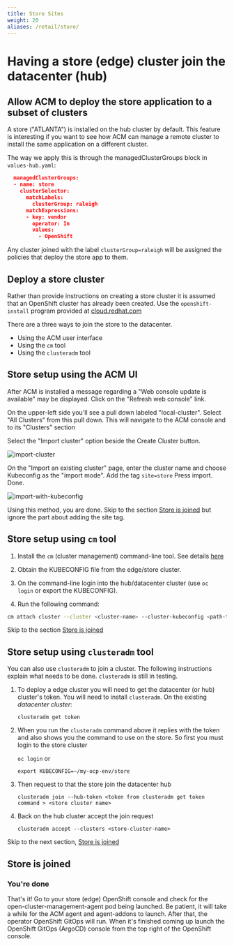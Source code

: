 ```yaml
---
title: Store Sites
weight: 20
aliases: /retail/store/
---
```


# Having a store (edge) cluster join the datacenter (hub)

## Allow ACM to deploy the store application to a subset of clusters

A store ("ATLANTA") is installed on the hub cluster by default. This feature is interesting if you want to see how ACM can manage a remote cluster to install the same application on a different cluster.

The way we apply this is through the managedClusterGroups block in `values-hub.yaml`:

```json
  managedClusterGroups:
  - name: store
    clusterSelector:
      matchLabels:
        clusterGroup: raleigh
      matchExpressions:
      - key: vendor
        operator: In
        values:
          - OpenShift
```

Any cluster joined with the label `clusterGroup=raleigh` will be assigned the policies that deploy the store app to them.

## Deploy a store cluster

Rather than provide instructions on creating a store cluster it is assumed
that an OpenShift cluster has already been created. Use the `openshift-install` program provided at [cloud.redhat.com](https://console.redhat.com/openshift/create "Create an OpenShift cluster")

There are a three ways to join the store to the datacenter.

* Using the ACM user interface
* Using the `cm` tool
* Using the `clusteradm` tool

## Store setup using the ACM UI

After ACM is installed a message regarding a "Web console update is available" may be displayed.
Click on the "Refresh web console" link.

On the upper-left side you'll see a pull down labeled "local-cluster". Select "All Clusters" from this pull down.
This will navigate to the ACM console and to its "Clusters" section

Select the "Import cluster" option beside the Create Cluster button.

![import-cluster](/images/import-cluster.png "Select Import cluster")

On the "Import an existing cluster" page, enter the cluster name and choose Kubeconfig as the "import mode". Add the tag `site=store` Press import. Done.

![import-with-kubeconfig](/images/import-with-kubeconfig.png "Import using kubeconfig")

Using this method, you are done. Skip to the section [Store is joined](#store-is-joined) but ignore the part about adding the site tag.

## Store setup using `cm` tool

1. Install the `cm` (cluster management) command-line tool. See details [here](https://github.com/open-cluster-management/cm-cli/#installation)

1. Obtain the KUBECONFIG file from the edge/store cluster.

1. On the command-line login into the hub/datacenter cluster (use `oc login` or export the KUBECONFIG).

1. Run the following command:

```sh
cm attach cluster --cluster <cluster-name> --cluster-kubeconfig <path-to-KUBECONFIG>
```

Skip to the section [Store is joined](#store-is-joined)

## Store setup using `clusteradm` tool

You can also use `clusteradm` to join a cluster. The following instructions explain what needs to be done. `clusteradm` is still in testing.

1. To deploy a edge cluster you will need to get the datacenter (or hub) cluster's token. You will need to install `clusteradm`.  On the existing *datacenter cluster*:

   `clusteradm get token`

1. When you run the `clusteradm` command above it replies with the token and also shows you the command to use on the store. So first you must login to the store cluster

   `oc login`
   or

   `export KUBECONFIG=~/my-ocp-env/store`

1. Then request to that the store join the datacenter hub

   `clusteradm join --hub-token <token from clusteradm get token command > <store cluster name>`

1. Back on the hub cluster accept the join request

   `clusteradm accept --clusters <store-cluster-name>`

Skip to the next section, [Store is joined](#store-is-joined)

## Store is joined

### You're done

That's it! Go to your store (edge) OpenShift console and check for the open-cluster-management-agent pod being launched. Be patient, it will take a while for the ACM agent and agent-addons to launch. After that, the operator OpenShift GitOps will run. When it's finished coming up launch the OpenShift GitOps (ArgoCD) console from the top right of the OpenShift console.
